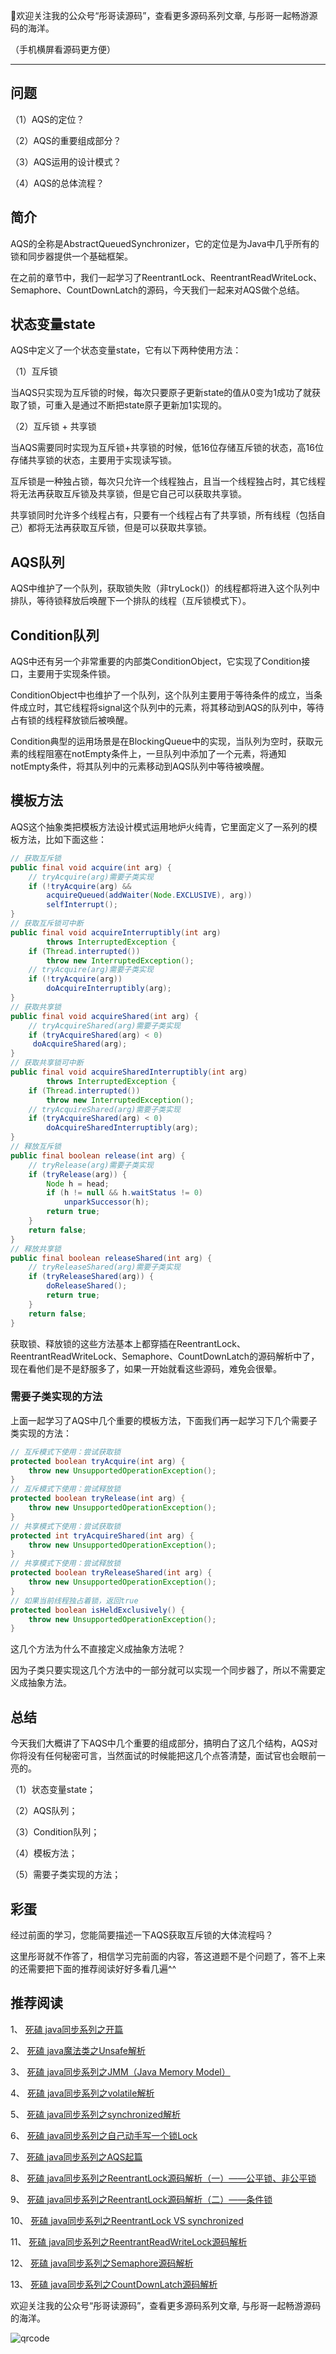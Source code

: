 🖕欢迎关注我的公众号“彤哥读源码”，查看更多源码系列文章, 与彤哥一起畅游源码的海洋。 

（手机横屏看源码更方便）

---

## 问题

（1）AQS的定位？

（2）AQS的重要组成部分？

（3）AQS运用的设计模式？

（4）AQS的总体流程？

## 简介

AQS的全称是AbstractQueuedSynchronizer，它的定位是为Java中几乎所有的锁和同步器提供一个基础框架。

在之前的章节中，我们一起学习了ReentrantLock、ReentrantReadWriteLock、Semaphore、CountDownLatch的源码，今天我们一起来对AQS做个总结。

## 状态变量state

AQS中定义了一个状态变量state，它有以下两种使用方法：

（1）互斥锁

当AQS只实现为互斥锁的时候，每次只要原子更新state的值从0变为1成功了就获取了锁，可重入是通过不断把state原子更新加1实现的。

（2）互斥锁 + 共享锁

当AQS需要同时实现为互斥锁+共享锁的时候，低16位存储互斥锁的状态，高16位存储共享锁的状态，主要用于实现读写锁。

互斥锁是一种独占锁，每次只允许一个线程独占，且当一个线程独占时，其它线程将无法再获取互斥锁及共享锁，但是它自己可以获取共享锁。

共享锁同时允许多个线程占有，只要有一个线程占有了共享锁，所有线程（包括自己）都将无法再获取互斥锁，但是可以获取共享锁。

## AQS队列

AQS中维护了一个队列，获取锁失败（非tryLock()）的线程都将进入这个队列中排队，等待锁释放后唤醒下一个排队的线程（互斥锁模式下）。

## Condition队列

AQS中还有另一个非常重要的内部类ConditionObject，它实现了Condition接口，主要用于实现条件锁。

ConditionObject中也维护了一个队列，这个队列主要用于等待条件的成立，当条件成立时，其它线程将signal这个队列中的元素，将其移动到AQS的队列中，等待占有锁的线程释放锁后被唤醒。

Condition典型的运用场景是在BlockingQueue中的实现，当队列为空时，获取元素的线程阻塞在notEmpty条件上，一旦队列中添加了一个元素，将通知notEmpty条件，将其队列中的元素移动到AQS队列中等待被唤醒。

## 模板方法

AQS这个抽象类把模板方法设计模式运用地炉火纯青，它里面定义了一系列的模板方法，比如下面这些：

```java
// 获取互斥锁
public final void acquire(int arg) {
    // tryAcquire(arg)需要子类实现
    if (!tryAcquire(arg) &&
        acquireQueued(addWaiter(Node.EXCLUSIVE), arg))
        selfInterrupt();
}
// 获取互斥锁可中断
public final void acquireInterruptibly(int arg)
        throws InterruptedException {
    if (Thread.interrupted())
        throw new InterruptedException();
    // tryAcquire(arg)需要子类实现
    if (!tryAcquire(arg))
        doAcquireInterruptibly(arg);
}    
// 获取共享锁
public final void acquireShared(int arg) {
    // tryAcquireShared(arg)需要子类实现
    if (tryAcquireShared(arg) < 0)
     doAcquireShared(arg);
}
// 获取共享锁可中断
public final void acquireSharedInterruptibly(int arg)
        throws InterruptedException {
    if (Thread.interrupted())
        throw new InterruptedException();
    // tryAcquireShared(arg)需要子类实现
    if (tryAcquireShared(arg) < 0)
        doAcquireSharedInterruptibly(arg);
}
// 释放互斥锁
public final boolean release(int arg) {
    // tryRelease(arg)需要子类实现
    if (tryRelease(arg)) {
        Node h = head;
        if (h != null && h.waitStatus != 0)
            unparkSuccessor(h);
        return true;
    }
    return false;
}
// 释放共享锁
public final boolean releaseShared(int arg) {
    // tryReleaseShared(arg)需要子类实现
    if (tryReleaseShared(arg)) {
        doReleaseShared();
        return true;
    }
    return false;
}
```

获取锁、释放锁的这些方法基本上都穿插在ReentrantLock、ReentrantReadWriteLock、Semaphore、CountDownLatch的源码解析中了，现在看他们是不是舒服多了，如果一开始就看这些源码，难免会很晕。

### 需要子类实现的方法

上面一起学习了AQS中几个重要的模板方法，下面我们再一起学习下几个需要子类实现的方法：

```java
// 互斥模式下使用：尝试获取锁
protected boolean tryAcquire(int arg) {
    throw new UnsupportedOperationException();
}
// 互斥模式下使用：尝试释放锁
protected boolean tryRelease(int arg) {
    throw new UnsupportedOperationException();
}
// 共享模式下使用：尝试获取锁
protected int tryAcquireShared(int arg) {
    throw new UnsupportedOperationException();
}
// 共享模式下使用：尝试释放锁
protected boolean tryReleaseShared(int arg) {
    throw new UnsupportedOperationException();
}
// 如果当前线程独占着锁，返回true
protected boolean isHeldExclusively() {
    throw new UnsupportedOperationException();
}
```

这几个方法为什么不直接定义成抽象方法呢？

因为子类只要实现这几个方法中的一部分就可以实现一个同步器了，所以不需要定义成抽象方法。

## 总结

今天我们大概讲了下AQS中几个重要的组成部分，搞明白了这几个结构，AQS对你将没有任何秘密可言，当然面试的时候能把这几个点答清楚，面试官也会眼前一亮的。

（1）状态变量state；

（2）AQS队列；

（3）Condition队列；

（4）模板方法；

（5）需要子类实现的方法；

## 彩蛋

经过前面的学习，您能简要描述一下AQS获取互斥锁的大体流程吗？

这里彤哥就不作答了，相信学习完前面的内容，答这道题不是个问题了，答不上来的还需要把下面的推荐阅读好好多看几遍^^

## 推荐阅读

1、 [死磕 java同步系列之开篇](https://mp.weixin.qq.com/s/gdQpO7kqnWT41gFd4vXTlQ)

2、 [死磕 java魔法类之Unsafe解析](https://mp.weixin.qq.com/s/0s-u-MysppIaIHVrshp9fA)

3、 [死磕 java同步系列之JMM（Java Memory Model）](https://mp.weixin.qq.com/s/jownTN--npu3o8B4c3sbeA)

4、 [死磕 java同步系列之volatile解析](https://mp.weixin.qq.com/s/TROZ4BhcDImwHvhAl_I_6w)

5、 [死磕 java同步系列之synchronized解析](https://mp.weixin.qq.com/s/RT7VreIh9PU03HhE3WSLjg)

6、 [死磕 java同步系列之自己动手写一个锁Lock](https://mp.weixin.qq.com/s/1RU5jh7UcXGtKlae8tusVA)

7、 [死磕 java同步系列之AQS起篇](https://mp.weixin.qq.com/s/nAqgec8GscULz6DkkYFINg)

8、 [死磕 java同步系列之ReentrantLock源码解析（一）——公平锁、非公平锁](https://mp.weixin.qq.com/s/52Ib23kbmqqkWAZtlZF-zA)

9、 [死磕 java同步系列之ReentrantLock源码解析（二）——条件锁](https://mp.weixin.qq.com/s/iipAVWynBUZazhSvBwMB5g)

10、 [死磕 java同步系列之ReentrantLock VS synchronized](https://mp.weixin.qq.com/s/o8ZFXDoKhj237SsrqGeJPQ)

11、 [死磕 java同步系列之ReentrantReadWriteLock源码解析](https://mp.weixin.qq.com/s/aOQwZ0S8at-64xIXo8fLfA)

12、 [死磕 java同步系列之Semaphore源码解析](https://mp.weixin.qq.com/s/ft0_PU7Tgz7920yKy-xisQ)

13、 [死磕 java同步系列之CountDownLatch源码解析](https://mp.weixin.qq.com/s/QHFXKVybKz_iwgC8reGfPQ)

欢迎关注我的公众号“彤哥读源码”，查看更多源码系列文章, 与彤哥一起畅游源码的海洋。

![qrcode](https://gitee.com/alan-tang-tt/yuan/raw/master/死磕%20java集合系列/resource/qrcode_ss.jpg)